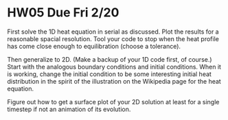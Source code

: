 
# HW05 Due Fri 2/20

First solve the 1D heat equation in serial as discussed. Plot the results for a
reasonable spacial resolution. Tool your code to stop when the heat profile has
come close enough to equilibration (choose a tolerance).

Then generalize to 2D. (Make a backup of your 1D code first, of course.)
Start with the analogous boundary conditions and initial conditions.
When it is working, change the initial condition to be some interesting initial
heat distribution in the spirit of the illustration on the Wikipedia page for
the heat equation.

Figure out how to get a surface plot of your 2D solution at least for a single
timestep if not an animation of its evolution.
